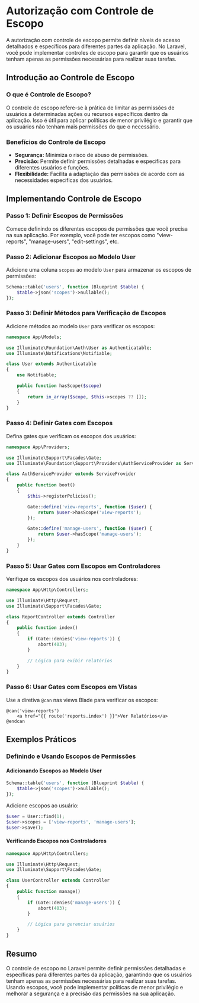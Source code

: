 # Autorização com Controle de Escopo

A autorização com controle de escopo permite definir níveis de acesso detalhados e específicos para diferentes partes da aplicação. No Laravel, você pode implementar controles de escopo para garantir que os usuários tenham apenas as permissões necessárias para realizar suas tarefas.

## Introdução ao Controle de Escopo

### O que é Controle de Escopo?

O controle de escopo refere-se à prática de limitar as permissões de usuários a determinadas ações ou recursos específicos dentro da aplicação. Isso é útil para aplicar políticas de menor privilégio e garantir que os usuários não tenham mais permissões do que o necessário.

### Benefícios do Controle de Escopo

- **Segurança:** Minimiza o risco de abuso de permissões.
- **Precisão:** Permite definir permissões detalhadas e específicas para diferentes usuários e funções.
- **Flexibilidade:** Facilita a adaptação das permissões de acordo com as necessidades específicas dos usuários.

## Implementando Controle de Escopo

### Passo 1: Definir Escopos de Permissões

Comece definindo os diferentes escopos de permissões que você precisa na sua aplicação. Por exemplo, você pode ter escopos como "view-reports", "manage-users", "edit-settings", etc.

### Passo 2: Adicionar Escopos ao Modelo User

Adicione uma coluna `scopes` ao modelo `User` para armazenar os escopos de permissões:

```php
Schema::table('users', function (Blueprint $table) {
    $table->json('scopes')->nullable();
});
```

### Passo 3: Definir Métodos para Verificação de Escopos

Adicione métodos ao modelo `User` para verificar os escopos:

```php
namespace App\Models;

use Illuminate\Foundation\Auth\User as Authenticatable;
use Illuminate\Notifications\Notifiable;

class User extends Authenticatable
{
    use Notifiable;

    public function hasScope($scope)
    {
        return in_array($scope, $this->scopes ?? []);
    }
}
```

### Passo 4: Definir Gates com Escopos

Defina gates que verificam os escopos dos usuários:

```php
namespace App\Providers;

use Illuminate\Support\Facades\Gate;
use Illuminate\Foundation\Support\Providers\AuthServiceProvider as ServiceProvider;

class AuthServiceProvider extends ServiceProvider
{
    public function boot()
    {
        $this->registerPolicies();

        Gate::define('view-reports', function ($user) {
            return $user->hasScope('view-reports');
        });

        Gate::define('manage-users', function ($user) {
            return $user->hasScope('manage-users');
        });
    }
}
```

### Passo 5: Usar Gates com Escopos em Controladores

Verifique os escopos dos usuários nos controladores:

```php
namespace App\Http\Controllers;

use Illuminate\Http\Request;
use Illuminate\Support\Facades\Gate;

class ReportController extends Controller
{
    public function index()
    {
        if (Gate::denies('view-reports')) {
            abort(403);
        }

        // Lógica para exibir relatórios
    }
}
```

### Passo 6: Usar Gates com Escopos em Vistas

Use a diretiva `@can` nas views Blade para verificar os escopos:

```blade
@can('view-reports')
    <a href="{{ route('reports.index') }}">Ver Relatórios</a>
@endcan
```

## Exemplos Práticos

### Definindo e Usando Escopos de Permissões

#### Adicionando Escopos ao Modelo User

```php
Schema::table('users', function (Blueprint $table) {
    $table->json('scopes')->nullable();
});
```

Adicione escopos ao usuário:

```php
$user = User::find(1);
$user->scopes = ['view-reports', 'manage-users'];
$user->save();
```

#### Verificando Escopos nos Controladores

```php
namespace App\Http\Controllers;

use Illuminate\Http\Request;
use Illuminate\Support\Facades\Gate;

class UserController extends Controller
{
    public function manage()
    {
        if (Gate::denies('manage-users')) {
            abort(403);
        }

        // Lógica para gerenciar usuários
    }
}
```

## Resumo

O controle de escopo no Laravel permite definir permissões detalhadas e específicas para diferentes partes da aplicação, garantindo que os usuários tenham apenas as permissões necessárias para realizar suas tarefas. Usando escopos, você pode implementar políticas de menor privilégio e melhorar a segurança e a precisão das permissões na sua aplicação.
